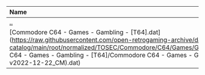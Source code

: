 |Name|Size|
|:---|---:|
|[..](../index.html)|DIR|
|[Commodore C64 - Games - Gambling - [T64].dat](https://raw.githubusercontent.com/open-retrogaming-archive/dat-catalog/main/root/normalized/TOSEC/Commodore/C64/Games/Gambling/[T64]/Commodore C64 - Games - Gambling - [T64]/Commodore C64 - Games - Gambling - [T64] (TOSEC-v2022-12-22_CM).dat)|321536|

